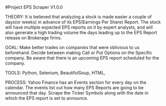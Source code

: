 #Project EPS Scraper V1.0.0

THEORY: It is believed that analyzing a stock is made easier a couple of days(or weeks) in advance of its EPS(Earnings Per Share) Report. The stock will have multiple expected EPS reports on it by expert analysts, and will also generate a high trading volume the days leading up to the EPS Report release on Brokerage firms.

GOAL: Make better trades on companies that were oblivious to us beforehand. Decide between making Call or Put Options on the Specific company. Be aware that there is an upcoming EPS report scheduled for the company.

TOOLS: Python, Selenium, BeautifulSoup, HTML,

PROCESS: Yahoo Finance has an Events section for every day on the calendar. The events list out how many EPS Reports are going to be announced that day. Scrape the Ticker Symbols along with the date in which the EPS report is set to announce.

